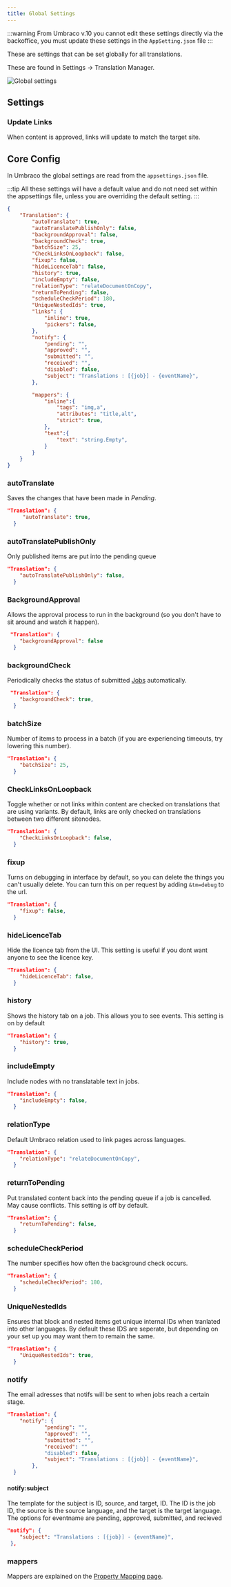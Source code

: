 ```yaml
---
title: Global Settings
---
```


:::warning
From Umbraco v.10 you cannot edit these settings directly via the backoffice, you must update these settings in the `AppSetting.json` file
:::

These are settings that can be set globally for all translations.

These are found in Settings -> Translation Manager.

![Global settings](global.png)

## Settings 

### Update Links 
When content is approved, links will update to match the target site.

## Core Config

In Umbraco the global settings are read from the `appsettings.json` file.

:::tip
All these settings will have a default value and do not need set within the appsettings file, unless you are 
overriding the default setting.
:::

```json
{
    "Translation": {
        "autoTranslate": true, 
        "autoTranslatePublishOnly": false,
        "backgroundApproval": false,
        "backgroundCheck": true,
        "batchSize": 25,
        "CheckLinksOnLoopback": false,
        "fixup": false,
        "hideLicenceTab": false,
        "history": true,
        "includeEmpty": false,
        "relationType": "relateDocumentOnCopy",
        "returnToPending": false,
        "scheduleCheckPeriod": 180,
        "UniqueNestedIds": true,
        "links": {
            "inline": true,
            "pickers": false, 
        },
        "notify": {
            "pending": "",
            "approved": "",
            "submitted": "",
            "received": "",
            "disabled": false,
            "subject": "Translations : [{job}] - {eventName}",
        },

        "mappers": {
            "inline":{
                "tags": "img,a",
                "attributes": "title,alt",
                "strict": true,
            },
            "text":{
                "text": "string.Empty",
            }
        }
    }
}
```


### autoTranslate
Saves the changes that have been made in *Pending*.
```json
"Translation": {
     "autoTranslate": true, 
  }
```

### autoTranslatePublishOnly
Only published items are put into the pending queue
```json
"Translation": {
    "autoTranslatePublishOnly": false,
  }
```

### BackgroundApproval
Allows the approval process to run in the background (so you don't have to sit around and watch it happen). 
```json
 "Translation": {
    "backgroundApproval": false
  }
```

### backgroundCheck
Periodically checks the status of submitted [Jobs](fundementals/job) automatically.
```json
 "Translation": {
    "backgroundCheck": true,
  }
```

### batchSize 
Number of items to process in a batch (if you are experiencing timeouts, try lowering this number).
```json
"Translation": {
    "batchSize": 25,
  }
```

### CheckLinksOnLoopback
Toggle whether or not links within content are checked on translations that are using variants. By default, links are only checked on translations between two different sitenodes. 
```json
"Translation": {
    "CheckLinksOnLoopback": false,
  }
```

### fixup
Turns on debugging in interface by default, so you can delete the things you can't usually delete. You can turn this on per request by adding `&tm=debug` to the url.
```json
"Translation": {
    "fixup": false,
  }
```

### hideLicenceTab
Hide the licence tab from the UI. This setting is useful if you dont want anyone to see the licence key.
```json
"Translation": {
    "hideLicenceTab": false,
  }
```

### history
Shows the history tab on a job. This allows you to see events. This setting is on by default
```json
"Translation": {
    "history": true,
  }
```

### includeEmpty
Include nodes with no translatable text in jobs.
```json
"Translation": {
    "includeEmpty": false,
  }
```

### relationType
Default Umbraco relation used to link pages across languages. 
```json
"Translation": {
    "relationType": "relateDocumentOnCopy",
  }
```

### returnToPending
Put translated content back into the pending queue if a job is cancelled. May cause conflicts. This setting is off by default.
```json
"Translation": {
    "returnToPending": false,
  }
```

### scheduleCheckPeriod 
The number specifies how often the background check occurs.
```json
"Translation": {
    "scheduleCheckPeriod": 180,
  }
```

### UniqueNestedIds
Ensures that block and nested items get unique internal IDs when tranlated into other languages. By default these IDS are seperate, but depending on your set up you may want them to remain the same. 
```json
"Translation": {
    "UniqueNestedIds": true,
  }
```

### notify
The email adresses that notifs will be sent to when jobs reach a certain stage.
```json
"Translation": {
    "notify": {
            "pending": "",
            "approved": "",
            "submitted": "",
            "received": ""
            "disabled": false,
            "subject": "Translations : [{job}] - {eventName}",
        },
  }
```

#### notify:subject
The template for the subject is ID, source, and target, ID. The ID is the job ID, the source is the source language, and the target is the target language. The options for eventname are pending, approved, submitted, and recieved
```json
"notify": {
    "subject": "Translations : [{job}] - {eventName}",
 },
```

### mappers
Mappers are explained on the [Property Mapping page](../extending/mapping/index). 
